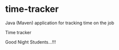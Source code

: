 # time-tracker
Java (Maven) application for tracking time on the job

Time tracker

Good Night Students...!!!
